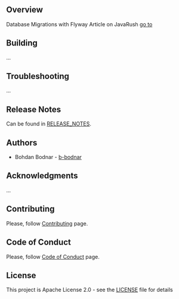 ## Overview
Database Migrations with Flyway
Article on JavaRush [go to](https://javarush.ru/groups/posts/3157-java-proekt-ot-a-do-ja-springboot--flyway)


## Building
...

## Troubleshooting
...

## Release Notes
Can be found in [RELEASE_NOTES](RELEASE_NOTES.md).

## Authors
* Bohdan Bodnar - [b-bodnar](https://github.com/b-bodnar)

## Acknowledgments
...

## Contributing
Please, follow [Contributing](CONTRIBUTING.md) page.

## Code of Conduct
Please, follow [Code of Conduct](CODE_OF_CONDUCT.md) page.

## License
This project is Apache License 2.0 - see the [LICENSE](LICENSE) file for details
